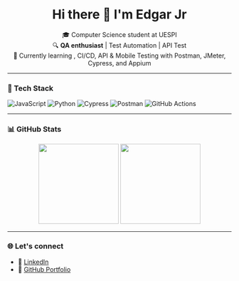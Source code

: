 <h1 align="center">Hi there 👋 I'm Edgar Jr</h1>

<p align="center">
  🎓 Computer Science student at UESPI<br>
  🔍 <strong>QA enthusiast</strong> | Test Automation | API Test<br>
  🚀 Currently learning , CI/CD, API & Mobile Testing with Postman, JMeter, Cypress, and Appium
</p>

---

### 🧰 Tech Stack

![JavaScript](https://img.shields.io/badge/-JavaScript-181717?style=flat&logo=javascript)
![Python](https://img.shields.io/badge/-Python-181717?style=flat&logo=python)
![Cypress](https://img.shields.io/badge/-Cypress-181717?style=flat&logo=cypress)
![Postman](https://img.shields.io/badge/-Postman-181717?style=flat&logo=postman)
![GitHub Actions](https://img.shields.io/badge/-GitHub%20Actions-181717?style=flat&logo=github-actions)

---

### 📊 GitHub Stats

<div align="center">
  <img height="180em" src="https://github-readme-stats.vercel.app/api?username=Edg4rjr1&show_icons=true&theme=tokyonight&count_private=true"/>
  <img height="180em" src="https://github-readme-stats.vercel.app/api/top-langs/?username=Edg4rjr1&layout=compact&theme=tokyonight"/>
</div>

---

### 🌐 Let's connect

- 💼 [LinkedIn](https://www.linkedin.com/in/edgar-junior-222337251)
- 📂 [GitHub Portfolio](https://github.com/Edg4rjr1)
